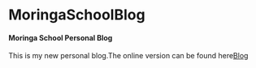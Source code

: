 # MoringaSchoolBlog

#### Moringa School Personal Blog 

This is my new personal blog.The online version can be found here[Blog](http://personalblogmark.bitballoon.com/)